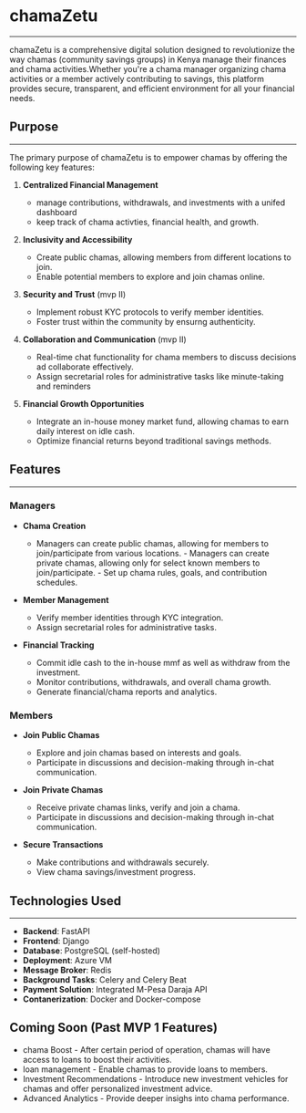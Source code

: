 # chamaZetu

---

chamaZetu is a comprehensive digital solution designed to revolutionize the way chamas (community savings groups) in Kenya manage their finances and chama activities.Whether you're a chama manager organizing chama activities or a member actively contributing to savings, this platform provides secure, transparent, and efficient environment for all your financial needs.

## Purpose

---

The primary purpose of chamaZetu is to empower chamas by offering the following key features:

1. **Centralized Financial Management**

   - manage contributions, withdrawals, and investments with a unifed dashboard
   - keep track of chama activties, financial health, and growth.

2. **Inclusivity and Accessibility**

   - Create public chamas, allowing members from different locations to join.
   - Enable potential members to explore and join chamas online.

3. **Security and Trust** (mvp II)

   - Implement robust KYC protocols to verify member identities.
   - Foster trust within the community by ensurng authenticity.

4. **Collaboration and Communication** (mvp II)

   - Real-time chat functionality for chama members to discuss decisions ad collaborate effectively.
   - Assign secretarial roles for administrative tasks like minute-taking and reminders

5. **Financial Growth Opportunities**
   - Integrate an in-house money market fund, allowing chamas to earn daily interest on idle cash.
   - Optimize financial returns beyond traditional savings methods.

## Features

---

### Managers

- **Chama Creation**

  - Managers can create public chamas, allowing for members to join/participate from various locations. - Managers can create private chamas, allowing only for select known members to join/participate. - Set up chama rules, goals, and contribution schedules.

- **Member Management**

  - Verify member identities through KYC integration.
  - Assign secretarial roles for administrative tasks.

- **Financial Tracking**
  - Commit idle cash to the in-house mmf as well as withdraw from the investment.
  - Monitor contributions, withdrawals, and overall chama growth.
  - Generate financial/chama reports and analytics.

### Members

- **Join Public Chamas**

  - Explore and join chamas based on interests and goals.
  - Participate in discussions and decision-making through in-chat communication.

- **Join Private Chamas**

  - Receive private chamas links, verify and join a chama.
  - Participate in discussions and decision-making through in-chat communication.

- **Secure Transactions**
  - Make contributions and withdrawals securely.
  - View chama savings/investment progress.

## Technologies Used

---

- **Backend**: FastAPI
- **Frontend**: Django
- **Database**: PostgreSQL (self-hosted)
- **Deployment**: Azure VM
- **Message Broker**: Redis
- **Background Tasks**: Celery and Celery Beat
- **Payment Solution**: Integrated M-Pesa Daraja API
- **Contanerization**: Docker and Docker-compose

## Coming Soon (Past MVP 1 Features)

- chama Boost - After certain period of operation, chamas will have access to loans to boost their activities.
- loan management - Enable chamas to provide loans to members.
- Investment Recommendations - Introduce new investment vehicles for chamas and offer personalized investment advice.
- Advanced Analytics - Provide deeper insighs into chama performance.
